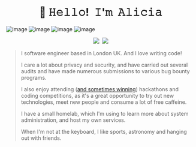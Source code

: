 <!-- Title -->
<h1 align="center" title="...and I'm happy to see you here :)">👋 𝙷𝚎𝚕𝚕𝚘! 𝙸'𝚖 𝙰𝚕𝚒𝚌𝚒𝚊</h1>

![image](https://img.shields.io/badge/Java-766DB2?&style=for-the-badge&logo=kotlin&logoColor=white)
![image](https://img.shields.io/badge/Kotlin-3DDC84?&style=for-the-badge&logo=kotlin&logoColor=white)
![image](https://img.shields.io/badge/Node.js-4B8BBE?&style=for-the-badge&logo=kotlin&logoColor=white)
![image](https://img.shields.io/badge/React.js-02569B?&style=for-the-badge&logo=kotlin&logoColor=white)

<!-- Socials -->
<p align="center">
   <kbd>
  <a href="https://stackoverflow.com/users/979052/alicia" title="StackOverflow - Ansuman Das"><img src="https://img.shields.io/badge/-Alicia-f48225?style=flat&logo=Stackoverflow&logoColor=white" /></a>
  <a href="https://www.linkedin.com/in/ansuman-das-tech/" title="LinkedIn - Ansuman Das"><img src="https://img.shields.io/badge/-Ansuman_Das-0072b1?style=flat&logo=Linkedin&logoColor=white" /></a>
  </kbd>
</p>

<blockquote>

I software engineer based in London UK. And I love writing code!
  
I care a lot about privacy and security, and have carried out several audits and have made numerous submissions to various bug bounty programs.

I also enjoy attending ([and sometimes winning](https://notes.aliciasykes.com/p/0s5s3uOtKj)) hackathons and coding competitions, as it's a great opportunity to try out new technologies, meet new people and consume a lot of free caffeine.

I have a small homelab, which I'm using to learn more about system administration, and host my own services. 

When I'm not at the keyboard, I like sports, astronomy and hanging out with friends.

</blockquote>
<!--
**ansumandas441/ansumandas441** is a ✨ _special_ ✨ repository because its `README.md` (this file) appears on your GitHub profile.

Here are some ideas to get you started:

- 🔭 I’m currently working on ...
- 🌱 I’m currently learning ...
- 👯 I’m looking to collaborate on ...
- 🤔 I’m looking for help with ...
- 💬 Ask me about ...
- 📫 How to reach me: ...
- 😄 Pronouns: ...
- ⚡ Fun fact: ...
-->
